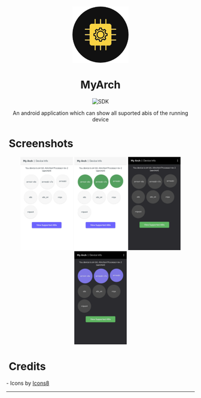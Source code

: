 <p align="center">
    <img height=150 width=150 src="resources/icon.webp"
</p>

<h1 align="center">
  <b>MyArch</b>
</h1>
 <div align="center">
        <img src="https://img.shields.io/badge/Android-5.0%20and%20up-brightgreen?logo=android&logoColor=white" alt="SDK" />
    <p>An android application which can show all suported abis of the running device</p>
</div>
<h1 align="left">
  <b>&nbsp;Screenshots</b>
</h1>
<div align="center">
<a href="./.resources/images/screenshot_1.png"><img width="140" height="249" src="resources/screenshot_1.webp"></a>
<a href="./.resources/images/screenshot_2.png"><img width="140" height="249" src="resources/screenshot_2.webp"></a>
<a href="./.resources/images/screenshot_3.png"><img width="140" height="249" src="resources/screenshot_3.webp"></a>
<a href="./.resources/images/screenshot_4.png"><img width="140" height="249" src="resources/screenshot_4.webp"></a>
</div>
<h1 align="left">
  <b>&nbsp;Credits</b>
</h1>
 - Icons by <a target="_blank" href="https://icons8.com/icon/">Icons8</a>

---
